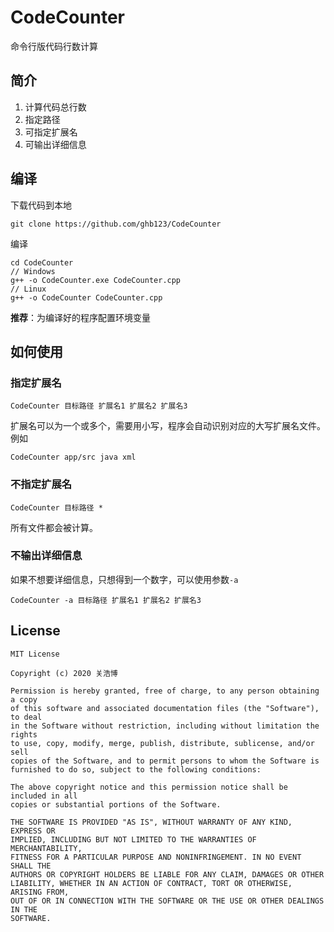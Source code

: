# CodeCounter

命令行版代码行数计算

## 简介

1. 计算代码总行数
2. 指定路径
3. 可指定扩展名
4. 可输出详细信息

## 编译

下载代码到本地
```
git clone https://github.com/ghb123/CodeCounter
```

编译
```
cd CodeCounter
// Windows
g++ -o CodeCounter.exe CodeCounter.cpp
// Linux
g++ -o CodeCounter CodeCounter.cpp
```

**推荐**：为编译好的程序配置环境变量

## 如何使用

### 指定扩展名

```
CodeCounter 目标路径 扩展名1 扩展名2 扩展名3
```
扩展名可以为一个或多个，需要用小写，程序会自动识别对应的大写扩展名文件。
例如
```
CodeCounter app/src java xml
```

### 不指定扩展名

```
CodeCounter 目标路径 *
```
所有文件都会被计算。

### 不输出详细信息

如果不想要详细信息，只想得到一个数字，可以使用参数`-a`
```
CodeCounter -a 目标路径 扩展名1 扩展名2 扩展名3
```

## License

```
MIT License

Copyright (c) 2020 关浩博

Permission is hereby granted, free of charge, to any person obtaining a copy
of this software and associated documentation files (the "Software"), to deal
in the Software without restriction, including without limitation the rights
to use, copy, modify, merge, publish, distribute, sublicense, and/or sell
copies of the Software, and to permit persons to whom the Software is
furnished to do so, subject to the following conditions:

The above copyright notice and this permission notice shall be included in all
copies or substantial portions of the Software.

THE SOFTWARE IS PROVIDED "AS IS", WITHOUT WARRANTY OF ANY KIND, EXPRESS OR
IMPLIED, INCLUDING BUT NOT LIMITED TO THE WARRANTIES OF MERCHANTABILITY,
FITNESS FOR A PARTICULAR PURPOSE AND NONINFRINGEMENT. IN NO EVENT SHALL THE
AUTHORS OR COPYRIGHT HOLDERS BE LIABLE FOR ANY CLAIM, DAMAGES OR OTHER
LIABILITY, WHETHER IN AN ACTION OF CONTRACT, TORT OR OTHERWISE, ARISING FROM,
OUT OF OR IN CONNECTION WITH THE SOFTWARE OR THE USE OR OTHER DEALINGS IN THE
SOFTWARE.
```